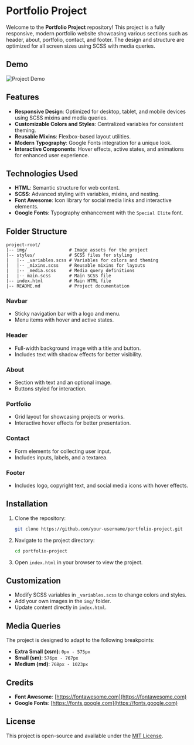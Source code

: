 # Portfolio Project

Welcome to the **Portfolio Project** repository! This project is a fully responsive, modern portfolio website showcasing various sections such as header, about, portfolio, contact, and footer. The design and structure are optimized for all screen sizes using SCSS with media queries.

## Demo

![Project Demo](./img/demo.gif)

## Features

- **Responsive Design**: Optimized for desktop, tablet, and mobile devices using SCSS mixins and media queries.
- **Customizable Colors and Styles**: Centralized variables for consistent theming.
- **Reusable Mixins**: Flexbox-based layout utilities.
- **Modern Typography**: Google Fonts integration for a unique look.
- **Interactive Components**: Hover effects, active states, and animations for enhanced user experience.

## Technologies Used

- **HTML**: Semantic structure for web content.
- **SCSS**: Advanced styling with variables, mixins, and nesting.
- **Font Awesome**: Icon library for social media links and interactive elements.
- **Google Fonts**: Typography enhancement with the `Special Elite` font.

## Folder Structure

```
project-root/
|-- img/                # Image assets for the project
|-- styles/             # SCSS files for styling
|   |-- _variables.scss # Variables for colors and theming
|   |-- _mixins.scss    # Reusable mixins for layouts
|   |-- _media.scss     # Media query definitions
|   |-- main.scss       # Main SCSS file
|-- index.html          # Main HTML file
|-- README.md           # Project documentation
```

### Navbar

- Sticky navigation bar with a logo and menu.
- Menu items with hover and active states.

### Header

- Full-width background image with a title and button.
- Includes text with shadow effects for better visibility.

### About

- Section with text and an optional image.
- Buttons styled for interaction.

### Portfolio

- Grid layout for showcasing projects or works.
- Interactive hover effects for better presentation.

### Contact

- Form elements for collecting user input.
- Includes inputs, labels, and a textarea.

### Footer

- Includes logo, copyright text, and social media icons with hover effects.

## Installation

1. Clone the repository:
   ```bash
   git clone https://github.com/your-username/portfolio-project.git
   ```
2. Navigate to the project directory:
   ```bash
   cd portfolio-project
   ```
3. Open `index.html` in your browser to view the project.

## Customization

- Modify SCSS variables in `_variables.scss` to change colors and styles.
- Add your own images in the `img/` folder.
- Update content directly in `index.html`.

## Media Queries

The project is designed to adapt to the following breakpoints:

- **Extra Small (xsm)**: `0px - 575px`
- **Small (sm)**: `576px - 767px`
- **Medium (md)**: `768px - 1023px`

## Credits

- **Font Awesome**: [https://fontawesome.com](https://fontawesome.com)
- **Google Fonts**: [https://fonts.google.com](https://fonts.google.com)

## License

This project is open-source and available under the [MIT License](LICENSE).
